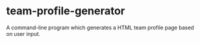 # team-profile-generator
A command-line program which generates a HTML team profile page based on user input.
